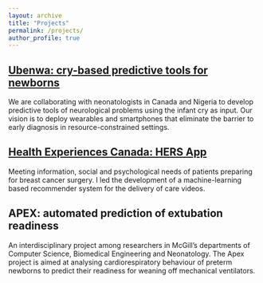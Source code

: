 ```yaml
---
layout: archive
title: "Projects"
permalink: /projects/
author_profile: true
---
```


## [Ubenwa: cry-based predictive tools for newborns](https://www.ubenwa.ai/)
We are collaborating with neonatologists in Canada and Nigeria to develop predictive tools of neurological problems using the infant cry as input. Our vision is to deploy wearables and smartphones that eliminate the barrier to early diagnosis in resource-constrained settings.

## [Health Experiences Canada: HERS App](http://healthexperiences.ca/)
Meeting information, social and psychological needs of patients preparing for breast cancer surgery. I led the development of a machine-learning based recommender system for the delivery of care videos.

## APEX: automated prediction of extubation readiness
An interdisciplinary project among researchers in McGill’s departments of Computer Science, Biomedical Engineering and Neonatology. The Apex project is aimed at analysing cardiorespiratory behaviour of preterm newborns to predict their readiness for weaning off mechanical ventilators.
